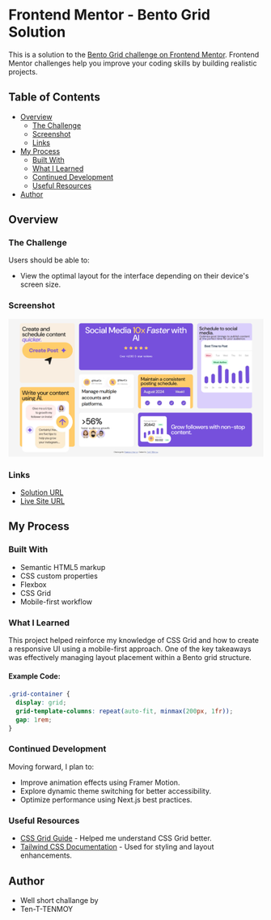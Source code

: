 # Frontend Mentor - Bento Grid Solution

This is a solution to the [Bento Grid challenge on Frontend Mentor](https://www.frontendmentor.io/challenges/bento-grid-RMydElrlOj). Frontend Mentor challenges help you improve your coding skills by building realistic projects.

## Table of Contents
- [Overview](#overview)
  - [The Challenge](#the-challenge)
  - [Screenshot](#screenshot)
  - [Links](#links)
- [My Process](#my-process)
  - [Built With](#built-with)
  - [What I Learned](#what-i-learned)
  - [Continued Development](#continued-development)
  - [Useful Resources](#useful-resources)
- [Author](#author)

## Overview

### The Challenge

Users should be able to:
- View the optimal layout for the interface depending on their device's screen size.

### Screenshot

![Screenshot](./image.png)

### Links

- [Solution URL](https://your-solution-url.com)
- [Live Site URL](https://your-live-site-url.com)

## My Process

### Built With

- Semantic HTML5 markup
- CSS custom properties
- Flexbox
- CSS Grid
- Mobile-first workflow

### What I Learned

This project helped reinforce my knowledge of CSS Grid and how to create a responsive UI using a mobile-first approach. One of the key takeaways was effectively managing layout placement within a Bento grid structure.

#### Example Code:
```css
.grid-container {
  display: grid;
  grid-template-columns: repeat(auto-fit, minmax(200px, 1fr));
  gap: 1rem;
}
```

### Continued Development

Moving forward, I plan to:
- Improve animation effects using Framer Motion.
- Explore dynamic theme switching for better accessibility.
- Optimize performance using Next.js best practices.

### Useful Resources

- [CSS Grid Guide](https://css-tricks.com/snippets/css/complete-guide-grid/) - Helped me understand CSS Grid better.
- [Tailwind CSS Documentation](https://tailwindcss.com/docs) - Used for styling and layout enhancements.

## Author

- Well short challange by 
- Ten-T-TENMOY

